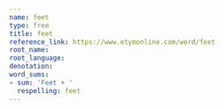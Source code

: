 ```yaml
---
name: feet
type: free
title: feet
reference_link: https://www.etymonline.com/word/feet
root_name: 
root_language: 
denotation: 
word_sums:
- sum: 'Feet + '
  respelling: feet
---
```

